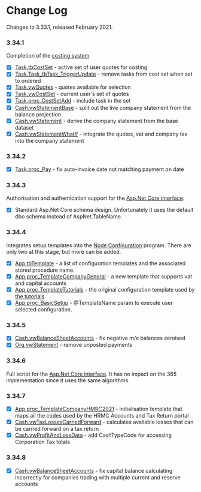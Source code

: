 # Change Log

Changes to 3.33.1, released February 2021.

### 3.34.1

Completion of the [costing system](https://tradecontrol.github.io/tutorials/manufacturing#job-costing)

- [x] [Task.tbCostSet](src/tcNodeDb/Task/Tables/tbCostSet.sql) - active set of user quotes for costing
- [x] [Task.Task_tbTask_TriggerUpdate](src/tcNodeDb/Task/Tables/tbTask.sql) - remove tasks from cost set when set to ordered 
- [x] [Task.vwQuotes](src/tcNodeDb/Task/Views/vwQuotes.sql) - quotes available for selection
- [x] [Task.vwCostSet](src/tcNodeDb/Task/Views/vwCostSet.sql) - current user's set of quotes 
- [x] [Task.proc_CostSetAdd](src/tcNodeDb/Task/Stored%20Procedures/proc_CostSetAdd.sql) - include task in the set
- [x] [Cash.vwStatementBase](src/tcNodeDb/Cash/Views/vwStatementBase.sql) - split out the live company statement from the balance projection
- [x] [Cash.vwStatement](src/tcNodeDb/Cash/Views/vwStatement.sql) - derive the company statement from the base dataset
- [x] [Cash.vwStatementWhatIf](src/tcNodeDb/Cash/Views/vwStatementWhatIf.sql) - integrate the quotes, vat and company tax into the company statement 

### 3.34.2

- [x] [Task.proc_Pay](src/tcNodeDb/Task/Stored%20Procedures/proc_Pay.sql) - fix auto-invoice date not matching payment on date

### 3.34.3

Authorisation and authentication support for the [Asp.Net Core interface](https://github.com/tradecontrol/tradecontrol.web).

- [x] Standard Asp.Net Core schema design. Unfortunately it uses the default dbo schema instead of AspNet.TableName.

### 3.34.4 

Integrates setup templates into the [Node Configuration](https://tradecontrol.github.io/tutorials/installing-sqlnode#basic-setup) program. There are only two at this stage, but more can be added.

- [x] [App.tbTemplate](src/tcNodeDb/App/Tables/tbTemplate.sql) - a list of configuration templates and the associated stored procedure name.
- [x] [App.proc_TemplateCompanyGeneral](src/tcNodeDb/App/Stored%20Procedures/proc_TemplateCompanyGeneral.sql) - a new template that supports vat and capital accounts
- [x] [App.proc_TemplateTutorials](src/tcNodeDb/App/Stored%20Procedures/proc_TemplateTutorials.sql) - the original configuration template used by [the tutorials](https://tradecontrol.github.io/tutorials/overview)
- [x] [App.proc_BasicSetup](src/tcNodeDb/App/Stored%20Procedures/proc_BasicSetup.sql) - @TemplateName param to execute user selected configuration.

### 3.34.5

- [x] [Cash.vwBalanceSheetAccounts](src/tcNodeDb/Cash/Views/vwBalanceSheetAccounts.sql) - fix negative m/e balances zeroised
- [x] [Org.vwStatement](src/tcNodeDb/Org/Views/vwStatement.sql) - remove unposted payments

### 3.34.6

Full script for the [Asp.Net Core interface](https://github.com/tradecontrol/tradecontrol.web). It has no impact on the 365 implementation since it uses the same algorithms.

### 3.34.7

- [x] [App.proc_TemplateCompanyHMRC2021](src/tcNodeDb/App/Stored%20Procedures/proc_TemplateCompanyHMRC2021.sql) - initialisation template that maps all the codes used by the HRMC Accounts and Tax Return portal
- [x] [Cash.vwTaxLossesCarriedForward](src/tcNodeDb/Cash/Views/vwTaxLossesCarriedForward.sql) - calculates available losses that can be carried forward on a tax return
- [x] [Cash.vwProfitAndLossData](src/tcNodeDb/Cash/Views/vwProfitAndLossData.sql) - add CashTypeCode for accessing Corporation Tax totals

### 3.34.8

- [x] [Cash.vwBalanceSheetAccounts](src/tcNodeDb/Cash/Views/vwBalanceSheetAccounts.sql) - fix capital balance calculating incorrectly for companies trading with multiple current and reserve accounts
